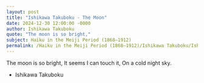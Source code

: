 ```yaml
---
layout: post
title: "Ishikawa Takuboku - The Moon"
date: 2024-12-30 12:00:00 -0000
author: Ishikawa Takuboku
quote: "The moon is so bright,"
subject: Haiku in the Meiji Period (1868–1912)
permalink: /Haiku in the Meiji Period (1868–1912)/Ishikawa Takuboku/Ishikawa Takuboku - The Moon
---
```


The moon is so bright,
It seems I can touch it,
On a cold night sky.

- Ishikawa Takuboku
